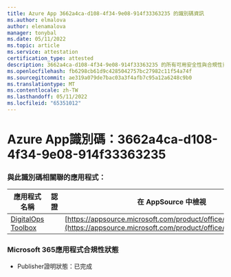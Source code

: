 ```yaml
---
title: Azure App 3662a4ca-d108-4f34-9e08-914f33363235 的識別碼資訊
ms.author: elmalova
author: elenamalova
manager: tonybal
ms.date: 05/11/2022
ms.topic: article
ms.service: attestation
certification_type: attested
description: 3662a4ca-d108-4f34-9e08-914f33363235 的所有可用安全性與合規性資訊。
ms.openlocfilehash: fb6298cb61d9c4285042757bc27982c11f54a74f
ms.sourcegitcommit: ae319a079de7bac03a3f4afb7c95a12a6248c9b0
ms.translationtype: MT
ms.contentlocale: zh-TW
ms.lasthandoff: 05/11/2022
ms.locfileid: "65351012"
---
```

# <a name="azure-app-id-3662a4ca-d108-4f34-9e08-914f33363235"></a>Azure App識別碼：3662a4ca-d108-4f34-9e08-914f33363235


### <a name="apps-associated-with-this-id"></a>與此識別碼相關聯的應用程式：
| **應用程式名稱** | **認證** | **在 AppSource 中檢視** |
|--------------|---------------|-----------------------|
| [DigitalOps Toolbox](../forward/WA200003934.md) |  | [https://appsource.microsoft.com/product/office/WA200003934](https://appsource.microsoft.com/product/office/WA200003934) |

### <a name="microsoft-365-app-compliance-status"></a>Microsoft 365應用程式合規性狀態
- Publisher證明狀態：已完成
